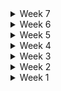 

<details>
<summary>Week 7</summary>

# 📍 10.07(30th)

### 오늘 한 것
-   게임 결과 모달 컴포넌트 생성
    -   개인 결과 및 총 결과 화면 컴포넌트 생성
    -   게임 최종 결과 소켓 응답 연동
-   알림 컴포넌트(Notification) 생성
    - 다른 유저들의 거래 행위에 대한 메시지를 표시하는 Notification 컴포넌트(알림 기능) 추가
-   다른 유저 상태 스토어에 거래 메시지 상태 추가
    - transactionMessage 및 setTransactionMessage 메서드 구현
-   다른 유저가 거래 행위 시 알림 메시지 스토어 저장 및 디버깅 콘솔 삭제
-   음소거 기능 추가
    - 음소거 상태에 따른 아이콘 변경 및 접근성 라벨 추가
    - 배경 음악을 음소거 여부에 따라 음악 재생을 제어하는 기능 구현

### 내일 할 일

-   미니맵 UI 구현
-   집에서 매도할 아이템 선택 시 머리 위에 띄우기
-   실시간 순자산 계산을 통해 현재 본인의 순위를 20초마다 보내주는 값으로 받아 순위 나타내기
-   거래중인 상대방의 상태를 UI상 보여주기

### 느낀점

막바지이지만 아직 구현해야 할 것들이 너무 많다. 고질적으로 해결되지 않는 부분들도 있어서 걱정이다.

---

</details>

<details>
<summary>Week 6</summary>

# 📍 10.06(29th)

### 오늘 한 것

-   데이터 폴더 추가 및 절대경로 설정
    - @/data/*
    - 대출 한도 공식 데이터 추가
-   대출 시장 모달에 툴팁 기능 추가 및 LoanLogicModal 컴포넌트 통합
    - 대출 시장 모달에 툴팁 표시 기능을 추가하여 사용자 경험 향상
    - 툴팁은 마우스 오버 시 5초간 표시됨
    - LoanLogicModal 컴포넌트를 추가하여 대출 관련 정보 제공
-   대출 한도 계산 로직 및 모달 컴포넌트 추가
    - 대출 한도 산정을 위한 질문과 답변, 단계별 로직을 포함한 loanLimitLogic 데이터 추가
    - LoanLogicModal 컴포넌트 생성 및 툴팁 기능 구현
    - 대출 한도 계산 로직을 사용자에게 안내하는 기능 추가
-   대출 상품 테이블 UI 개선
    - 테이블 헤더와 셀의 너비를 고정하여 가독성 향상
    - 대출 원금과 이자액을 달러 표시로 변경
    - 테이블 디자인 및 구조 개선, 섀도우 효과 추가
    - 일부 텍스트 수정
- font-face 추가 및 config 폰트 추가 설정
    - 이전 폰트에서 지원하지 않는 글자가 있어 새로운 폰트 추가
-   메인맵에 채팅 컴포넌트 추가 및 해당 모달 추가
-   채팅 모달 닫기 기능 등 추가 및 UI 개선
-   대기방 UI 구현 및 동적 애니메이션 추가
    -   방 ID 복사 기능 추가: 사용자가 방 ID를 쉽게 복사할 수 있도록 버튼 추가
    - 대기방 배경 이미지 추가
    - 대기 중인 플레이어 수 표시 방식 개선: 플레이어 수와 최대 수를 함께 보여주도록 수정
    - 버튼 활성화 시 애니메이션 추가: 게임 시작 버튼에 애니메이션 효과 추가
    - UI 요소들에 대한 스타일 개선: 텍스트 색상 및 정렬 조정
    - 코드 리팩토링 및 가독성 향상
    -   public assets에 대기방 배경 이미지 추가

### 내일 할 일

-   게임 최종 결과 UI 구현 및 데이터 연동
-   다른 유저의 거래행위에 대한 알림 받기

### 느낀점

-   그동안 잦게 데이터 필드가 추가되어 초기에 각 행위, 캐릭터마자 useStore로 인터페이스를 구축했던 것과 데이터 변수명이나 구조 등이 많이 바뀌어 상태관리쪽 코드가 전면적으로 수정이 필요했습니다. 앞으로의 프로젝트에서는 API 명세서를 지속적으로 모니터링하며, 업데이트가 잘 되어있는지 확인해야겠다는 생각을 했습니다.
-   상태관리쪽 수정으로 이와 관련된 작업이 불가한 동안 채팅이나 대기방 등 부가적인 부분들을 빠르게 작업했습니다.

---

# 📍 10.05(28th)

### 오늘 한 것

-   css config 설정
    - HTML 텍스트 색상을 'text-gray-800'에서 'text-slate-950'으로 변경
    - 스크롤바 숨기기 스타일 추가
    - 색상에 'gray' (#888) 추가
-   시간 포맷 함수 분리
-   대출 모달 UI 및 기능 구현
    - LoanMarket 컴포넌트에서 대출 신청 및 상환 기능 추가
    - 대출 현황 표시 기능 추가
    - 로직 설명 아이콘 및 버튼 추가
    - 대출 정보 컴포넌트 추가
    - 대출 신청/상환 버튼 컴포넌트 추가
    - 카드 형식 컴포넌트와 시트 형식 컴포넌트 전환 기능 추가
-   LoanState에 대출 상품 관련 인터페이스 및 속성 추가
    - 대출 응답에서 받는 모든 필드 추가
    - 대출 데이터 설정 함수(setLoanData)에서 기존 상태를 유지하며 데이터 병합하도록 수정
    - 대출 상품 설정 함수(setLoanProducts) 추가
-   대출 신청/상환 코드 분리
    - 대출 상환 컴포넌트에서 사용하지 않는 상태 및 메서드 제거
    - 초기 자산 및 대출 한도 정보 출력 기능 분리
-   대출 및 상환을 위한 대출 공통 버튼 컴포넌트 LoanActionButton 생성
    - 버튼 클릭 시 대출 또는 상환 액수를 입력받는 기능 추가
    - 입력값 검증 및 오류 메시지 처리 로직 구현
-   대출 정보 표시 컴포넌트 LoanInfo 생성
    - 자산, 대출 한도, 남은 대출액을 사용자에게 알림
    - 대출 및 상환 관련 메시지 처리 로직 추가
-   카드형식 대출 정보 UI 구현 및 상품 정보 표시
    - react-spring 라이브러리를 사용하여 동적 애니메이션 구현
    - 대출 상품 카드를 드래그하여 옮길 수 있는 Deck 컴포넌트 생성
    - 대출 상품 정보 표시 및 렌더링 로직 추가
    - 대출 상품이 없을 경우 메시지 표시
-   대출 상품 정보를 표시하는 표 형식의 LoanSheet 컴포넌트 생성
    - 대출 상품이 없는 경우 메시지 표시 기능 추가
    - 대출 정보 테이블 헤더 및 셀 구성
    - 스크롤 가능한 테이블 구현

### 내일 할 일

-   대출 한도 계산 로직 적용
-   메인맵에 채팅 컴포넌트 추가
-   채팅방 UI 개선

### 느낀점

-   토요일도 시험일정이 있는 현재님을 제외하고 팀원들이 만나서 작업하며 지속적인 소통을 하며 데이터 요청이나 수정을 즉각 요청하여 상대적으로 빠른 속도로 작업이 이뤄졌다.

---

# 📍 10.04(27th)

### 오늘 한 것

-   대출 수정된 로직 반영하여 대출 신청 및 상환 기능 구현
-   메인판 소켓 연동 및 UI 구현
-   매수/매도 시, 거래가능 주식 토큰 수(추가된 데이터)에 대한 전역상태관리
-   이전 라운드의 경제 이벤트 카드 소켓 연동 및 로직과 alert오는 타이밍 변경에 따른 타이머 띄우는 로직 재설정

### 내일 할 일

-   추가된 대출 레포트에 대한 소켓 연동 구현 및 UI 작업
-   개인판 소켓 연동 및 UI 작업
-   게임 중(ROUND_IN_PROGRESS)일 경우에만 거래행위 할 수 있도록 다른 작업 막아놓기

### 느낀점

-   시연이 예정되어 있었는데, 필수적인 로직들이 계속해서 서버 내부 로직이 바뀌거나 캐릭터 물리엔진 쪽의 코드가 아직 병합되지 않아 아직 보여드릴 자신이 없었다..말씀이라도 미리 드렸어야 하는데 면목이 없어서 말씀을 못드렸다. 프로답지 못한 내 행동을 반성했다.. 월요일 전까지 토,일도 다같이 만나서 하는만큼 폭풍작업이 이루어지면 좋겠다.

---

# 📍 10.03(26th)

### 오늘 한 것

-   주식 매수/매도 소켓을 디자인된 모달에 연동
-   라운드 마다 라운드 표시 응답 소켓 연동
-   빌드 테스트
-   대출 전역상태관리

### 내일 할 일

-   서버단에서 이전 경제 이벤트 뉴스에 대해 에러가 났어서 아직 이쪽 구현을 못함 앞단에 띄워야 함
-   메인판, 개인판에 대한 정보 상태관리 

### 느낀점

-   아직 해야 할 게 너무 많다. 쉬는 날에 또 만나서 했지만 생각보다 예상치 못한 곳에서 발생하는 에러들로 그 문제가 해결돼서 명세를 받아야 할 수 있는 작업들이 대다수였어서 테스트를 못해보거나 아직 붙이지 못한 기능들이 있다. 얼른 작업을 마쳐야겠다.

---

# 📍 10.02(25th)

### 오늘 한 것

-   금요일 시연, 다음주 최종발표를 위해 할 일의 우선순위에 대해 논의
-   라운드 내의 타이머(2분) 소컷 연동
-   주가변동에 따른 거래가능한 주식 수 반영하여 조건문 처리
-   미니게임-배틀 기본 레이아웃 스타일링

### 내일 할 일

-   역삼 열시, 메가커피 회동
    -   캐릭터 간의 원활한 애니메이션 처리
    -   라운드 간 라운드 표시 소켓 연동
    -   경제 이벤트 카드 서버 로직이 일부 바뀐 것을 반영하여 코드 변경

### 느낀점

-   다현이의 노력과 정민이의 문제해결능력, 코치님의 도움으로 드디어 물리엔진을 적용하여 캐릭터와 건물(과 같은 큰 object)간 닿으면 막혀있도록 되었다. 다른 기능 구현을 위해 선행되어야 했던 작업이 해결되어 마음이 놓인다.
-   플젝과는 관련 없지만, 희연님께서 저녁에 연락을 주셔서 내가 속한 자율팀에 참여의사를 밝히셨다. 싸피에서는 프론트의 선호도가 상대적으로 적어서 팀빌딩 제안을 하는 분들은 워낙 많지만, 한 번 작업을 함께 해본 분이 다시 같이 하자고 제안한 것은 의미가 다르다고 생각한다! 항상 잘하고 있는건가 생각이 드는데 이럴 때면, 적어도 내가 틀린 방향으로 작업 내지 협업을 했던 것은 아니구나 라는 안심이 든다..! 잘하고 열정적인 분들로 팀을 꾸린만큼 내 역할을 성실히, 잘 해내야겠다!

---

# 📍 10.01(24th)

### 오늘 한 것

-   캐릭터 행위 통신
-   라운드 알림 보여주기 구현
-   주식 매수 소켓 메시지 연동

### 내일 할 일

-   타이머 연동
-   캐릭터 애니메이션 연동
-   주가변동 소켓 통신
-   이전 라운드 데이터 소켓 통신 및 UI 구현

### 느낀점

-   다같이 공휴일에 만나서 작업을 했다. 필수적인 구현을 모두 할 수 있도록, 금요일 시연날까지 열심히 해야겠다.

---

# 📍 09.30(23th)

### 오늘, 주말에 한 것

-   경제 이벤트 카드 UI 구현 및 이벤트 응답 소켓 연동
-   금괴 매입 소켓 연동 및 에러 메시지 처리
-   대출/상환 소켓 연동 및 에러 메시지 처리
-   리액트 쿼리 적용
-   캐릭터 컴포넌트 구조 개선
-   게임 초기세팅 소켓 연동
-   주식 매수/매도 연동

### 공휴일 할 일

-   과업리스트 정리
-   미니맵, AI 기능 적용 등 백엔드와 논의
-   라운드 알림 UI 구현 및 소켓 연동
-   주식 매수/매도 에러 메시지 처리
-   다른 플레이어의 액션(줍기) 소켓으로 받아서 띄워주기
-   타이머 연동하기 

### 느낀점

-   다들 맡은 역할에만 집중하고 있고 전체적인 일정관리가 안되고 있었다. 나부터 솔선수범 일정관리를 하고 논의 할 내용을 공유해야겠다.

</details>

<details>
<summary>Week 5</summary>

# 📍 09.27(22th)

### 오늘 한 것

-   본인 유저와 다른 유저 로직 구분하기
-   소켓통신으로 캐릭터별 위치정보 주고받기
-   세션스토리지 유저개인정보 추가
-   types 폴더 생성
    - 공통적으로 사용하는 타입 한곳에서 사용하기 위해
-   소켓 응답 메시지 전역상태관리
-   기본 캐릭터 코드에서 동작, 애니메이션 관련 코드를 분리하여 useCharacter 훅 생성

### 주말 할 일

-   과업리스트 다시 정리
-   프론트 할당 작업 논의 및 업무 재분배
-   완성되어있는 소켓 메시지(금괴 매입, 경제이벤트, 대출/상환) 모두 연동
-   경제 이벤트 카드 소켓 연동 및 카드 3D UI 작업

### 느낀점

-   백엔드의 다음 작업을 위해 어떻게든 주말 전까지 캐릭터 간의 이동을 가능하게 하기 위해서 늦게까지 했다..다음부터는 문제를 더 빨리 해결할 수 있는 대처능력을 길러야겠다.

---

# 📍 09.26(21th)

### 오늘 한 것

-   user 이동에 의해 player-move에 position,direction 정보 보내기
-   16ms마다 게임 정보를 클라이언트쪽으로 주는 정보 받기

### 내일 할 일

-   유저 간 동작 구분하기
-   유저 위치 공유하기

### 느낀점

-   캐릭터 이동하는 동작방식에 대한 공부가 필요
-   테스트툴을 더 유용하게 사용할 방법 모색 필요

---

# 📍 09.25(20th)

### 오늘 한 것

-   유저 닉네임 세션스토리지 저장
-   게임방을 구독하여 게임 세팅 정보를 받았습니다.
-   게임방에 캐릭터 띄우기
-   통신 방식 논의
    -   웹소켓의 브로드캐스팅으로 16ms마다 게임 정보를 클라이언트쪽으로 받는 것으로 다함께 결정

### 내일 할 일

-   커스텀 훅 개선
-   캐릭터 이동 메시지 publish
-   유저 간 동작 구분하기

### 느낀점

-   구현하는 기능에 대한 이해를 한 후 코드 짜기
-   캐릭터 이동하는 동작방식에 대한 공부가 필요

---

# 📍 09.24(19th)

### 오늘 한 것

-   게임방 입장
-   게임방 입장 시 렌더링 요청
-   게임방 입장 시 all rendered 데이터 받기
-   캐릭터 이동 시 좌표 받기
-   게임방 구독

### 내일 할 일

-   대출 소켓 연동
-   유저 입장 시 캐릭터 띄우기
-   게임 초기 정보 받아오기 백엔드와 상의하기

### 느낀점

-   에러처리를 잘 해야겠다.
-   마감일까지 얼마 안남은만큼 일정에 대한 논의를 해야겠다.
-   통신을 하는 데 있어서 예외적인 부분이 없는지 꼼꼼히 확인을 해야겠습니다.

---

# 📍 09.23(18th)

### 오늘 한 것

-   채팅 소켓 요청
-   채팅 소켓 응답 데이터 받기
-   대기방에서 게임방 이동
-   대기방에서 호스트 start 관련 소켓 연동
-   채팅방 소켓 구독 연결
-   대기방에서 호스트에게 start 활성화
-   채팅방 스크롤 하단 고정
-   대기방에서 호스트 표시
-   방 나가기 API연동

### 내일 할 일

-   개별, 모든 플레이어 렌더링 완료 소켓 통신
-   렌더링 속도에 따른 progress바 구현
-   인게임 입장 상태관리

### 느낀점

-   에러처리를 잘 해야겠다.
-   마감일까지 얼마 안남은만큼 일정에 대한 논의를 해야겠다.

</details>

<details>
<summary>Week 4</summary>

# 📍 09.20(17th)

### 오늘 한 것

-   팀미팅 진행
    -   타켓을 고학년 초등학생~중학생으로 정하자
    -   대결 가능 조건을 만들어서 배틀만 하는 라운드 만들기
    -   특정한 조건(개인 미션 등)으로 상대 유저의 자산을 볼 수 있도록 하기
-   웹소켓 작업
-   컨셉 논의
-   에셋 구매

### 주말 할 일

-   프론트 작업 논의
-   웹소켓 작업

### 느낀점

-   기획과 컨셉이 이전에 비해서 확실하게 잡혔고, 에셋도 일괄적으로 해결할 수 있는 것을 찾아 마음이 조금 놓인다.
-   일정이 얼마 남지 않아 작업속도를 더 내야할 필요성을 느낀다.

---

# 📍 09.19(16th)

### 오늘 한 것

-   웹소켓 관련 세팅
-   웹소켓 connection(연결 시도했지만 url상 잘못 전달되는게 있어 내일 백엔드에 물어봐야 함)

### 내일 할 일

-   채팅 소켓 연동
-   소켓 관련 명세서 필요 어필
-   네 명 유저 입장 확인하기

### 느낀점

-   체력관리를 잘 해야겠다..

</details>

<details>
<summary>Week 3</summary>

# 📍 09.13(15th)

### 오늘 한 것

-   팀원 평가, 팀별 평가
-   연휴 기간 동안의 각자 작업범위에 대한 논의
-   이슈 #6,7 작업한 것과 관련하여 FE 팀원들에게 공유
-   프로젝트 현황시트 변경된 기획에 따라 수정
-   기획 구체화 ideation
-   발표(가은이 bb)

### 연휴 간 할 일

-   채팅 소켓 연동
-   네 명의 유저 한 방에 모으기 소켓 연동
-   RFT 학습 및 캐릭터 원활하게 동작하도록 구현 테스트 해보기

### 느낀점

-   연휴가 긴 만큼 이 기간을 잘 이용해서 각자 작업을 잘 수행했으면 좋겠다.

---

# 📍 09.12(14th)

### 오늘 한 것

-   백엔드와 실시간으로 소통하며 개발 진행
-   새로운 구체적인 기획 제시, 팀원과의 논의 끝에 다시 기술스택 확정
-   해당방으로 이동하는 restAPI 연동
-   페이지 로직 변경
-   블렌더 학습 및 적용, Maxamo 발견해서 로깅 구현해보기
-   정민이 연휴동안 뭐 할지 논의

### 내일 할 일

-   내일 이후로, 추석연휴이기 때문에 각자 작업범위에 대한 논의 필요
-   발표 이후 피드백 있으면 그 부분에 대해서 개선하기 위해 고민하기
-   팀원 평가, 팀별 평가

### 느낀점

-   기획은 어렵다. 고려해야 할 게 매우 많다..
-   개발을 할 때, 몸에 안좋은 자세가 너무 편하지만... 바른자세를 유지하기 위해 노력해야겠다.

---

# 📍 09.11(13th)

### 오늘 한 것

-   postman을 통해 테스트를 한 후, 구현
-   백엔드와 실시간으로 소통하며 개발 진행
-   원활한 소통으로 오류 즉시 해결
-   방생성 restAPI 연동
-   api 상수 설정 및 엔드 포인트 추가
-   api 에러 핸들링 함수 구현
-   axios 인스턴스 설정 및 인터셉터 추가
-   방생성으로 받은 난수 input에 바로 입력
-   팀미팅
-   발표 구성 및 내용 준비

### 내일 할 일

-   더 나은 기획을 위한 회의
-   발표자, 서브발표자 명단과 발표 ppt 제출
-   모듈형 특강(9:30~11:30)
-   전문가 리뷰(프로젝트 소개와 사전질문 작성) 4시까지 제출

### 느낀점

-   일정에 지장이 없게끔 데일리 스크럼 때, 서로 자잘한 일정까지 공유를 해야겠습니다.
-   게임맵을 적절히 활용하기, 전체적인 컨셉을 스토리와 일치시키기, 캐릭터 행동의 타당성 부여하기 등 게임 시나리오에서 모든 것들을 고려하면서 고민해야겠습니다.

---

# 📍 09.10(12th)

### 오늘 한 것

-   휴무일에 개발 참여가능한 인원을 파악
-   최종발표일까지의 전체적인 일정관리를 다같이 논의
-   WebSocket 메세지 규약에 대해 백엔드와 소통
-   작업 시에 우선적으로 필요한 API를 백엔에 요청
-   UCC 담당과 관련해서 빠르게 논의

### 내일 할 일

-   코치님과의 팀미팅(10:00~11:00)
-   코치님의 컨펌 후, 에셋 구매
-   WebSocket 메세지 규약 내용 관련하여 뒷단과 얘기나누기
-   발표준비

### 느낀점

-   주말에 각자 해오기로 한 과업 정리가 잘 안되어서 속상했다..
-   현타가 올 때가 많고 이게 맞나 싶을 때가 있지만 일단 하는 데까진 해야겠다..
-   캐릭터의 움직임에 따라 서버와 어떻게 데이터를 주고받을지 많은 소통을 해야겠다.

---

# 📍 09.09(11th)

### 오늘 한 것

-   에셋 찾기
-   과업 정리
-   유튜브 보며 로컬에서 브랜치를 따서 RTF 적용하며 공부
-   게임의 전체적인 로직 다같이 바로잡기

### 내일 할 일

-   코치님과의 팀미팅(10:00~11:00)
-   코치님의 컨펌 후, 에셋 구매
-   WebSocket 메세지 규약 내용 관련하여 뒷단과 얘기나누기

### 느낀점

-   주말에 각자 해오기로 한 과업 정리가 잘 안되어서 속상했다..
-   현타가 올 때가 많고 이게 맞나 싶을 때가 있지만 일단 하는 데까진 해야겠다..
-   캐릭터의 움직임에 따라 서버와 어떻게 데이터를 주고받을지 많은 소통을 해야겠다.

</details>

<details>
<summary>Week 2</summary>

# 📍 09.08(extra)

### 오늘 한 것

-   과업 리스트 상세 정리
-   WebSocket 메세지 규약 작성

### 느낀점

-   어려운 작업은 아닌데 시간이 많이 드는 일들은 각자 개인시간에 한 후, 스크럼이나 내부회의를 할 때 해온 일들을 바탕으로 얘기를 나누는 방식이 작업시간이 별로 남지 않는 우리에게 적합하다고 생각한다.
-   이번 주말에 플젝에 대해서 팀원들과 얘기를 나누자고 한 것이 처음인데 다들 싫은 내색없이 제안한 작업방식에 동의를 해줘서 고마움을 느꼈다..
-   메세지 규약을 작성하는 데에 있어서 turn제가 아닌 주식거래 개장시간에 맞춰 캐릭터들이 줄 서는 방식으로 바뀌다 보니 이전에 작성했던 상당부분들이 수정되었다. 그래도 3D와 게임적인 요소를 더 잘 활용하는 시스템으로 바뀐 것 같아 다행이다. 또한, 규약을 작성하다보니 신경쓰지 않고 넘어갔던 부분들까지 로직을 확실히 해야겠다는 생각이 들었다.
-   예외적인 부분까지 다 고려하지 못한 것 같아 앞으로도 메세지 규약을 업데이트 해야할 것 같다.

---

# 📍 09.07(extra)

### 오늘 한 것

-   한나,다현,현재,가은 비대위 음성회의
    -   기술 선정과 관련한 재논의
    -   배경 에셋 선정과 각 거래행위를 할 수 있는 NPC, 해당 내부배경 등의 에셋 선정(구매는 코치님들과의 미팅 후 할 예정)

### 느낀점

-   앞으로 3주 밖에 남지 않아 조급한 감이 있는데 주말에 기획적인 부분 논의가 잘 이뤄져서 안도

---

# 📍 09.06(10th)

### 오늘 한 것

-   프론트엔드 프로젝트 초기 설정 prettier추가 설정
-   WebSocket관련 Message 규약 작성
-   프론트 팀원들과 초기 세팅 내용 공유

### 주말에 할 것

-   기술스택에 대해 팀원들과 논의하여 결정하기(아직 말안했지만,,내일 팀원들에게 회의 제안예정,,ㅎ)
-   컨셉을 정하고 그에 맞는 에셋 검색하기(굳이 화려하고 복잡한 배경이 아니어도 오브젝트로 변주를 줘서 충분히 재밌는 게임을 만들 수 있고, 표현하고자 하는 것을 구현할 수 있다는 점을 인지하자!)
-   게임적인 요소가 잘 드러나는 로직 생각해보기

### 차주 월요일 할 일

-   코치님과의 팀미팅(15:00~16:00)
-   RTF 공부하기(미정)

### 느낀점

-   3D 특성에 맞고 주제에 어울리는 UI를 구현하는 데에 있어 미흡했다고 생각한다.
-   포폴에서 노력한 결과가 잘 보여질 수 있는, 나의 역량이 잘 드러날 수 있는 프로젝트를 하기 위해 고민해야겠다!

---

# 📍 09.05(9th)

### 오늘 한 것

-   과업 정리하기
-   메인 에셋 선정
-   프론트엔드 프로젝트 초기 설정
-   프론트엔드,벡엔드 인원별 분담 할 역할 정리

### 내일 할 일

-   메인 에셋 구매하기
-   UI 서브에셋 검색하기
-   WebSocket관련 Message 규약 작성
-   RTF 공부하기

### 느낀점

-   사소한 작업이라도 과업을 리스트로 정리하여 정리한 내용을 바탕으로 역할 분담을 해야겠다.

---

# 📍 09.04(8th)

### 오늘 한 것

-   에셋 검색
-   디자인 컨셉 잡기
-   디자인 2D 느낌 전면 수정
-   상윤코치, 재형코치님과의 비대위..
    -   한 화면에 너무 많은 정보를 담지 말자
    -   유저가 알 필요없는 부분은 덜어내자
    -   보드게임 느낌에서 벗어나자
    -   카메라 시점 변화로 보다 동적으로 화면을 구성하자
    -   룰, UI 어렵지 않게 보여지게 하기

### 내일 할 일

-   UI 에셋 구매하기
-   프론트 역할분담
-   백엔드와 함께 기능명세서 작성
-   WebSocket관련 Message 규약 작성

### 느낀점

-   3D로 유저에게 게임을 어떻게 과도한 정보없이, 저렴한 서비스처럼 보이지 않게 할 지 고민해봐야겠다.
-   RTF 공부를 시작해야겠다.

---

# 📍 09.03(7th)

### 오늘 한 것

-   컨설턴트님, 코치님과 팀미팅 진행(1~2시)
-   상윤코치님께 FE 관련 보드게임 작업의 우선순위, 사용기술에 대한 조언받음
    -   로그인, 게임 대기방 어떻게 할 지
-   프론트 사용기술 논의 후, 3D React Three Fiber 기술스택 선정
-   "특화 2반 프로젝트 현황" 세부항목 추가 및 수정
    -   프론트 주요 기술 스택
    -   AI 활용 기술
-   기능명세서 작업 이전, 순서도 작성 제안
-   디자인 컨셉 및 UI 에셋 검색

### 내일 할 일

-   UI 에셋 구매하기
-   프론트 역할분담
-   백엔드와 함께 기능명세서 작성
-   WebSocket관련 Message 규약 작성

### 느낀점

-   조금이라도 가시적인 UI 작업이 이뤄지면 바로 컨님, 코치님께 보여드리자
    -   우리가 옳은 방향으로 가고 있는가,,
-   포지션 별로 자리를 바꾸고 논의를 하니 소통이 더 수월해졌다.
-   무엇보다 가장 중요한 것은 게임은 재밌어야 한다!!
-   플레이 시간이 긴 만큼 유저가 흥미를 잃지 않도록 UI으로 신경써야 한다.

---

# 📍 09.02(6th)

### 오늘 한 것

-   디벨롭한 주제에 대한 자료조사 및 기획 구체화
-   지라 이슈 생성
-   상윤코치님께 FE 관련 보드게임 설계 및 역할분담 등에 관한 조언받음
-   피그마로 기존의 보드게임 구현중
-   "특화 2반 프로젝트 현황" 작성
    -   서비스 설명/주요기능
    -   프로젝트의 특장점(기능 관점)
    -   프로젝트의 차별점/독창성(기술 관점)
    -   역할별 담당자
    -   프론트 프레임워크
    -   백엔드 프레임워크
    -   DB
    -   주요 기술 스택

### 내일 할 일

-   컨설턴트님, 코치님과 팀미팅 진행(1~2시)
-   기능 명세서 작성
-   프론트 2D/3D 구현 방법 논의
-   와이어프레임 작업
-   API 연동규격서
-   ERD 작성

</details>

<details>
<summary>Week 1</summary>

# 📍 08.30(5th)

### 팀미팅 피드백

-   주식 시뮬레이션 기반 마피아 게임
    -   너무 단순한 느낌
    -   주식시장의 원리, 주가조작 방법, 마피아 세력 등에 대한 공부가 필요
    -   각 역할(롤)들에 대한 연구가 더 필요
        -   기자가 개미가 될 수 있음
        -   외국인 개인 차명 계좌
    -   사용자의 흥미를 끌 수 있도록 전체적으로 스토리라인을 탄탄하게 만들기
    -   게임 로직을 더 짜임새있게 고민하고 설계해야함
    -   사용자에게 너무 자율성을 주지말기

### 오늘 한 것

-   팀미팅 후, 주제 구체화
-   특화 프로젝트 주제를 게임으로 하셨던 김재형 실습코치님과의 미팅
-   해당 주제에 맞는 기술스택 논의
-   kdt 회고
-   금융 관련 보드게임의 흐름과 룰 숙지를 위해 팀원들과 직접 보드게임하러 가기

### 보드게임 후 느낀점

-   주식과 관련한 보드게임을 하면서 주가변동이나 매수/매도 시 차익계산을 할 때, 시간이 많이 소요된다는 것을 느꼈다.
-   웹 게임을 만들면 해당하는 부분들이 로직 상 빠르게 처리가 되기 때문에 온전히 게임에 집중할 수 있는 몰입도가 높아질 것이라고 생각한다.
-   동적인 애니메이션 처리를 어떻게 할 지, 각 카드나 말들의 레이아웃을 어디에 위치시킬지 UI에 대한 논의를 월요일에 팀원들과 해야겠다.

---

# 📍 08.29(4th)

### 프로젝트 주제 회의 및 구체화

-   주식 시뮬레이션 기반 마피아 게임
    -   게임 참여자들에게 랜덤으로 role을 부여
    -   정해진 rule에 따라 이익과 손실을 고려하여 투자
    -   모의주식시장에서 각자의 승리조건에 맞게 롤플레잉

### 내일 일정

1. 한시 팀미팅

### 해야할 것

-   정해진 주제를 기반으로 설계 및 문서화 작업
    -   Zira 이슈생성하기
    -   기능명세서 작성
    -   간트차트 작성
    -   kdt 회고
    -   해당 주제에 맞는 기술스택 논의
    -   ERD 작성
    -   디자인 컨셉 논의

### 전문가 리뷰 후 느낀점

-   사용자 입장에서 문제점을 고민하고 그것을 어떻게 해결하기 위해 노력하는지가 중요하다. 그러므로 항상 더 나은 코드를 고민하고 개선하며 설계, 구현을 해야겠다.

---

# 📍 08.28(3rd)

### 프로젝트 주제 회의

-   핀테크 프로젝트 기획 보고서: 향수 추천 사이트
-   핀테크 다이어리 앱

### 내일 일정

1. 열시반 팀미팅
2. 열두시반 전문가 리뷰

### 해야할 것

-   팀미팅 전까지 주제를 구체화할 것

### 데일리컨텐츠에서 느낀점

-   전체적인 일정을 크게 잡은 후, 주별이나 일별 계획을 작성하자

---

# 📍 08.27(2nd)

### 프로젝트 주제 회의 및 2차 팀미팅 진행

-   아이들 대상의 주식 시뮬레이션 게임
-   프리랜서 자산, 세금 관리 서비스
-   탈북민을 위한 지원금 안내, 금융용어 교육, 원활한 송금서비스
-   클린 주택 임차인/임대인 플랫폼
-   체크리스트 기반 결제 관리 서비스 디벨롭안

### 느낀점

-   주제를 추려서 팀원들과 하나의 기획을 더 깊이 고민해야겠다.
-   새로운 주제를 계속 모색하기 보다는 기존에 존재하는 비슷한 서비스라도 분명한 차별점을 어떻게 만들지를 고민할 필요가 있다고 생각한다.
-   누군가에게는 꼭 필요한 서비스인데 존재하지 않는 서비스를 더 생각해봐야겠다.

### 오늘 완료한 사항

1. 목요일의 특화 전문가 리뷰를 위한 ppt 질문 취합 및 작성
2. 지라 이슈 생성

---

# 📍 08.26(1st)

### 초기 기획 회의

### 주제 아이디어

-   모의 투자 컨셉의 보드게임
-   덕질 관련 금전 거래 관리 서비스
-   기부 및 모금 관련 후원 내역 투명성 제공 서비스
-   체크리스트 기반 결제 관리 서비스

### 피드백

팀원들과의 회의에서 위 주제들에 대해 논의했으며, 컨설턴트님과 코치님과의 팀미팅을 통해 미처 고려하지 못했던 부분들을 확인할 수 있었습니다.
이후 피드백을 바탕으로 기존 주제를 보완하고, 새로운 아이디어도 모색했습니다.

---

</details>
